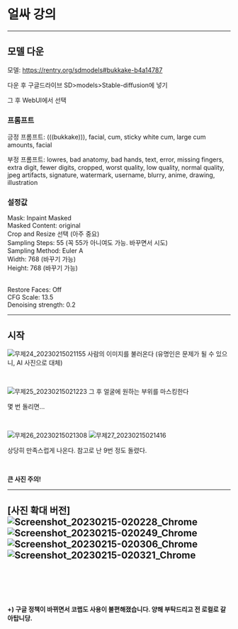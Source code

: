 # 얼싸 강의


---

## 모델 다운

모델: https://rentry.org/sdmodels#bukkake-b4a14787

다운 후 구글드라이브 SD>models>Stable-diffusion에 넣기

그 후 WebUI에서 선택

### 프롬프트

긍정 프롬프트: (((bukkake))), facial, cum, sticky white cum, large cum amounts, facial
<br/>

부정 프롬프트: lowres, bad anatomy, bad hands, text, error, missing fingers, extra digit, fewer digits, cropped, worst quality, low quality, normal quality, jpeg artifacts, signature, watermark, username, blurry, anime, drawing, illustration


### 설정값

Mask: Inpaint Masked 
<br/>
Masked Content: original
<br/>
Crop and Resize 선택 (아주 중요)
<br/>
Sampling Steps: 55 (꼭 55가 아니여도 가능. 바꾸면서 시도)
<br/>
Sampling Method: Euler A 
<br/>
Width: 768 (바꾸기 가능)
<br/>
Height: 768 (바꾸기 가능)
<br/>
<br/>
 
Restore Faces: Off
<br/>
CFG Scale: 13.5
<br/>
Denoising strength: 0.2
<br/>

---

## 시작


![무제24_20230215021155](https://user-images.githubusercontent.com/123804566/218813291-b0b8ec71-8383-4d3e-89b6-df6fdae02436.png)
사람의 이미지를 불러온다 (유명인은 문제가 될 수 있으니, AI 사진으로 대체)

<br/>

![무제25_20230215021223](https://user-images.githubusercontent.com/123804566/218813299-6f6b0099-f89c-40af-9ae1-5bd2f902f3b0.png)
그 후 얼굴에 원하는 부위를 마스킹한다

몇 번 돌리면...

<br/>

![무제26_20230215021308](https://user-images.githubusercontent.com/123804566/218813301-673fb502-727c-4d14-a607-5e1e93b2b53d.png)
![무제27_20230215021416](https://user-images.githubusercontent.com/123804566/218813307-59f4bbbb-801f-46b4-998b-899a59bee3c0.png)

상당히 만족스럽게 나온다.
참고로 난 9번 정도 돌렸다.

<br/>

**큰 사진 주의!**

---
[사진 확대 버전]
![Screenshot_20230215-020228_Chrome](https://user-images.githubusercontent.com/123804566/218814564-1600309a-4702-4605-ac6c-48bac1efdc63.jpg)
![Screenshot_20230215-020249_Chrome](https://user-images.githubusercontent.com/123804566/218814569-75985f2e-8c35-4ca4-9712-88be31d5e47b.jpg)
![Screenshot_20230215-020306_Chrome](https://user-images.githubusercontent.com/123804566/218814575-492607b2-ced1-4622-b557-7c26e67c47aa.jpg)
![Screenshot_20230215-020321_Chrome](https://user-images.githubusercontent.com/123804566/218814582-46be176a-73ee-4404-b997-0ae631cf5a3a.jpg)
---

<br/>
<br/>
<br/>
<br/>

**+) 구글 정책이 바뀌면서 코랩도 사용이 불편해졌습니다. 양해 부탁드리고
전 로컬로 갈아탑니당.**
